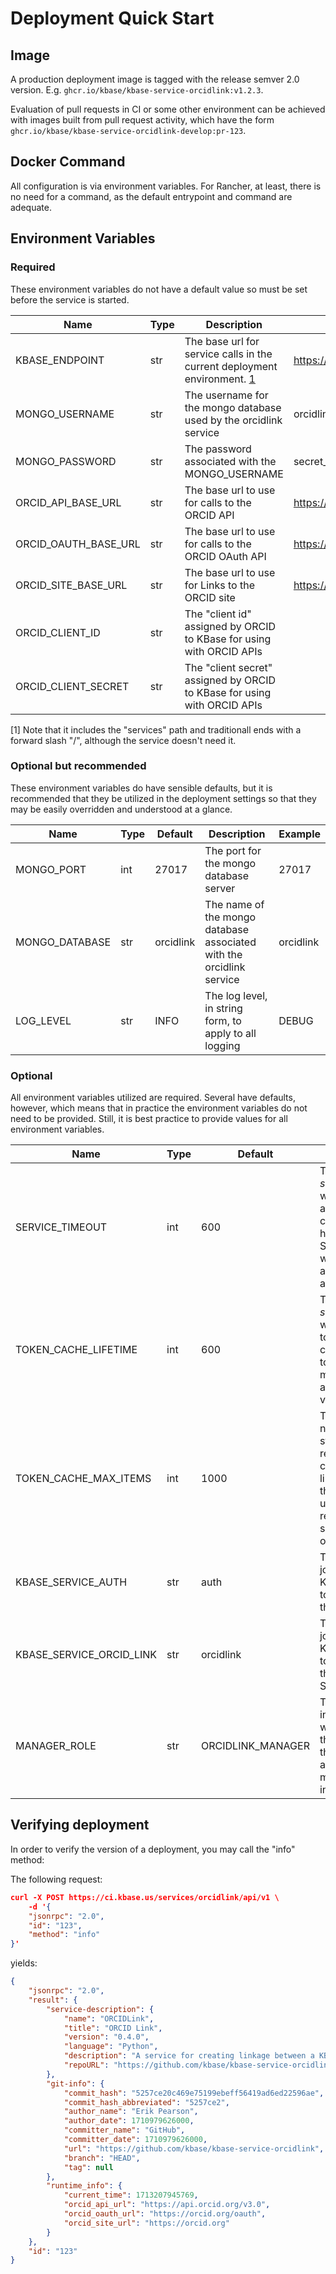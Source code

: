 # Deployment Quick Start

## Image

A production deployment image is tagged with the release semver 2.0 version. E.g.
`ghcr.io/kbase/kbase-service-orcidlink:v1.2.3`.

Evaluation of pull requests in CI or some other environment can be achieved with images
built from pull request activity, which have the form `ghcr.io/kbase/kbase-service-orcidlink-develop:pr-123`.

## Docker Command

All configuration is via environment variables. For Rancher, at least, there is no
need for a command, as the default entrypoint and command are adequate.

## Environment Variables

### Required

These environment variables do not have a default value so must be set before the
service is started.

| Name                 | Type | Description                                                                            | Example                              |
|----------------------|------|----------------------------------------------------------------------------------------|--------------------------------------|
| KBASE_ENDPOINT       | str  | The base url for service calls in the current deployment environment. [1](#footnote-1) | <https://ci.kbase.us/services/>      |
| MONGO_USERNAME       | str  | The username for the mongo database used by the orcidlink service                      | orcidlink_user                       |
| MONGO_PASSWORD       | str  | The password associated with the MONGO_USERNAME                                        | secret_password                      |
| ORCID_API_BASE_URL   | str  | The base url to use for calls to the ORCID API                                         | <https://api.sandbox.orcid.org/v3.0> |
| ORCID_OAUTH_BASE_URL | str  | The base url to use for calls to the ORCID OAuth API                                   | <https://sandbox.orcid.org/oauth>    |
| ORCID_SITE_BASE_URL  | str  | The base url to use for Links to the ORCID site                                        | <https://sandbox.orcid.org>          |
| ORCID_CLIENT_ID      | str  | The "client id" assigned by ORCID to  KBase for using with ORCID APIs                  |                                      |
| ORCID_CLIENT_SECRET  | str  | The "client secret" assigned by ORCID to KBase for using with ORCID APIs               |                                      |

<span id="footnote-1">[1]</span>  Note that it includes the "services" path and traditionall ends with a forward slash "/", although the service doesn't need it.

### Optional but recommended

These environment variables do have sensible defaults, but it is recommended
that they be utilized in the deployment settings so that they may be easily
overridden and understood at a glance.

| Name           | Type | Default   | Description                                                          | Example   |
|----------------|------|-----------|----------------------------------------------------------------------|-----------|
| MONGO_PORT     | int  | 27017     | The port for the mongo database server                               | 27017     |
| MONGO_DATABASE | str  | orcidlink | The name of the mongo database associated with the orcidlink service | orcidlink |
| LOG_LEVEL      | str  | INFO      | The log level, in string form, to apply to all logging               | DEBUG     |

### Optional

All environment variables utilized are required. Several have defaults, however, which means that in practice the environment variables do not need to be provided. Still, it is best practice to provide values for all environment variables.

| Name                     | Type | Default           | Description                                                                                                                                                                 | Example |
|--------------------------|------|-------------------|-----------------------------------------------------------------------------------------------------------------------------------------------------------------------------|---------|
| SERVICE_TIMEOUT          | int  | 600               | The duration, in *seconds*, after which a request to a network api is considered to have timed out. Such connections will be cancelled after the timeout and raise an error |         |
| TOKEN_CACHE_LIFETIME     | int  | 600               | The duration, in *seconds*, for which KBase auth token state will be cached. Caching token state saves many calls to the auth service to validate a token.                  |         |
| TOKEN_CACHE_MAX_ITEMS    | int  | 1000              | The maximum number of token state objects to retain in the cache; when the limit is reached, the least recently used items are removed to make space for new ones           |         |
| KBASE_SERVICE_AUTH       | str  | auth              | The path to be joined to KBASE_ENDPOINT to form the url for the Auth Service                                                                                                |         |
| KBASE_SERVICE_ORCID_LINK | str  | orcidlink         | The path to be joined to KBASE_ENDPOINT to form the url for the ORCID Link Service                                                                                          |         |
| MANAGER_ROLE             | str  | ORCIDLINK_MANAGER | The "custom role" in KBase auth which gives a user the ability to use the management api and management interface                                                           |         |

## Verifying deployment

In order to verify the version of a deployment, you may call the "info" method:

The following request:

```json
curl -X POST https://ci.kbase.us/services/orcidlink/api/v1 \
    -d '{
    "jsonrpc": "2.0",
    "id": "123",
    "method": "info"
}'
```

yields:

```json
{
    "jsonrpc": "2.0",
    "result": {
        "service-description": {
            "name": "ORCIDLink",
            "title": "ORCID Link",
            "version": "0.4.0",
            "language": "Python",
            "description": "A service for creating linkage between a KBase account and an ORCID account.\n\nIf a linkage, known herein as an \"ORCID Link\", exists for a user, the following features are available:\n    - read the associated ORCID profile, including just public and trusted partner keys\n    - read, create, update, and delete work activity (publications)\n    - remove ORCID Link\n",
            "repoURL": "https://github.com/kbase/kbase-service-orcidlink"
        },
        "git-info": {
            "commit_hash": "5257ce20c469e75199ebeff56419ad6ed22596ae",
            "commit_hash_abbreviated": "5257ce2",
            "author_name": "Erik Pearson",
            "author_date": 1710979626000,
            "committer_name": "GitHub",
            "committer_date": 1710979626000,
            "url": "https://github.com/kbase/kbase-service-orcidlink",
            "branch": "HEAD",
            "tag": null
        },
        "runtime_info": {
            "current_time": 1713207945769,
            "orcid_api_url": "https://api.orcid.org/v3.0",
            "orcid_oauth_url": "https://orcid.org/oauth",
            "orcid_site_url": "https://orcid.org"
        }
    },
    "id": "123"
}
```
